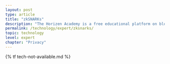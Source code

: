 ```yaml
---
layout: post
type: article
title: "zkSNARKs"
description: "The Horizen Academy is a free educational platform on blockchain technology, cryptocurrency, and privacy. This chapter is is not available yet. We add content frequently, sign up for our newsletter for notifications when it's released."
permalink: /technology/expert/zksnarks/
topic: technology
level: expert
chapter: "Privacy"
---
```


{% tf tech-not-available.md %}
